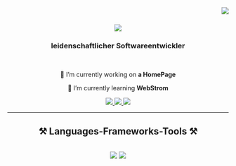 <img align="right" src="https://visitor-badge.laobi.icu/badge?page_id=KosanKur.KosanKur" />

<h1 align="center">
    <img src="https://readme-typing-svg.herokuapp.com/?font=Righteous&size=35&center=true&vCenter=true&width=500&height=70&duration=4000&lines=Hi+There!+👋;+Ich+Bin+Kosan+Kurschid!;" />
</h1>

<h3 align="center">leidenschaftlicher Softwareentwickler</h3>

<br/>

<div align="center">
 
 🔭 I’m currently working on **a HomePage**
 
 🌱 I’m currently learning **WebStrom**

 </div>
 
<div align="center"> 
  <a href="Kosan005.business@gmail.com">
    <img src="https://img.shields.io/badge/Gmail-333333?style=for-the-badge&logo=gmail&logoColor=red" />
  </a>
  <a href="" target="_blank">
    <img src="https://img.shields.io/badge/LinkedIn-0077B5?style=for-the-badge&logo=linkedin&logoColor=white" target="_blank" />
  </a>
  <a href=""_blank">
     <img src="https://img.shields.io/badge/Portfolio-FF5722?style=for-the-badge&logo=todoist&logoColor=white" target="_blank" /> <!-- sqlite, safari, google-chrome are other good icon options -->
  </a>
</div>

 <hr/>
 
<h2 align="center">⚒️ Languages-Frameworks-Tools ⚒️</h2>
<br/>
<div align="center">
    <img src="https://skillicons.dev/icons?i=html,css,vscode,github,git,r" />
    <img src="https://skillicons.dev/icons?i=,javascript,python,java" /><br>
</div>




